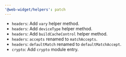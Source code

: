 ```yaml
---
'@web-widget/helpers': patch
---
```


- `headers`: Add `vary` helper method.
- `headers`: Add `deviceType` helper method.
- `headers`: Add `buildCacheControl` helper method.
- `headers`: `accepts` renamed to `matchAccepts`.
- `headers`: `defaultMatch` renamed to `defaultMatchAccept`.
- `crypto`: Add `crypto` module entry.
